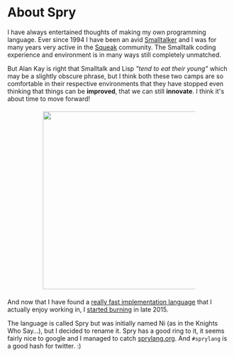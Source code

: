 # About Spry
I have always entertained thoughts of making my own programming language. Ever since 1994 I have been an avid [Smalltalker](http://www.world.st) and I was for many years very active in the [Squeak](http://www.squeak.org) community. The Smalltalk coding experience and environment is in many ways still completely unmatched.

But Alan Kay is right that Smalltalk and Lisp *"tend to eat their young"* which may be a slightly obscure phrase, but I think both these two camps are so comfortable in their respective environments that they have stopped even thinking that things can be **improved**, that we can still **innovate**. I think it's about time to move forward!

<div style="text-align:center;margin:20px 80px"> <img src="/burn.jpg" width="400" /></div>

And now that I have found a [really fast implementation language](http://nim-lang.org) that I actually enjoy working in, I [started burning](http://goran.krampe.se/2015/09/16/ni-a-strange-little-language/) in late 2015.

The language is called Spry but was initially named Ni (as in the Knights Who Say…), but I decided to rename it. Spry has a good ring to it, it seems fairly nice to google and I managed to catch [sprylang.org](http://www.sprylang.org). And `#sprylang` is a good hash for twitter. :)
